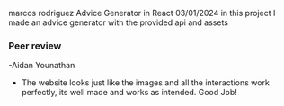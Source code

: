 marcos rodriguez
Advice Generator in React
03/01/2024
in this project I made an advice generator with the provided api and assets


### Peer review
-Aidan Younathan
- The website looks just like the images and all the interactions work perfectly, its well made and works as intended. Good Job!